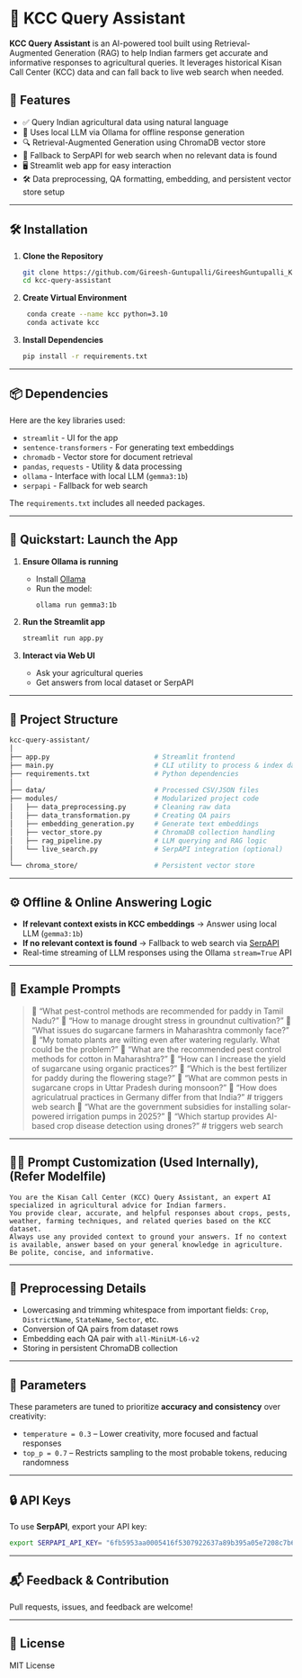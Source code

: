 # 🌾 KCC Query Assistant

**KCC Query Assistant** is an AI-powered tool built using Retrieval-Augmented Generation (RAG) to help Indian farmers get accurate and informative responses to agricultural queries. It leverages historical Kisan Call Center (KCC) data and can fall back to live web search when needed.

## 📌 Features

- ✅ Query Indian agricultural data using natural language
- 🧠 Uses local LLM via Ollama for offline response generation
- 🔍 Retrieval-Augmented Generation using ChromaDB vector store
- 🔄 Fallback to SerpAPI for web search when no relevant data is found
- 🖥️ Streamlit web app for easy interaction
- 🛠️ Data preprocessing, QA formatting, embedding, and persistent vector store setup

---

## 🛠️ Installation

1. **Clone the Repository**
   ```bash
   git clone https://github.com/Gireesh-Guntupalli/GireeshGuntupalli_KCCQueryAssistant..git
   cd kcc-query-assistant
   ```

2. **Create Virtual Environment**
   ```bash
    conda create --name kcc python=3.10
    conda activate kcc
   ```

3. **Install Dependencies**
   ```bash
   pip install -r requirements.txt
   ```

---

## 📦 Dependencies

Here are the key libraries used:

- `streamlit` - UI for the app
- `sentence-transformers` - For generating text embeddings
- `chromadb` - Vector store for document retrieval
- `pandas`, `requests` - Utility & data processing
- `ollama` - Interface with local LLM (`gemma3:1b`)
- `serpapi` - Fallback for web search

The `requirements.txt` includes all needed packages.

---

## 🚀 Quickstart: Launch the App

1. **Ensure Ollama is running**
   - Install [Ollama](https://ollama.com/)
   - Run the model:  
     ```bash
     ollama run gemma3:1b
     ```

2. **Run the Streamlit app**
   ```bash
   streamlit run app.py
   ```

3. **Interact via Web UI**
   - Ask your agricultural queries
   - Get answers from local dataset or SerpAPI

---

## 🧩 Project Structure

```bash
kcc-query-assistant/
│
├── app.py                          # Streamlit frontend
├── main.py                         # CLI utility to process & index data
├── requirements.txt                # Python dependencies
│
├── data/                           # Processed CSV/JSON files
├── modules/                        # Modularized project code
│   ├── data_preprocessing.py       # Cleaning raw data
│   ├── data_transformation.py      # Creating QA pairs
│   ├── embedding_generation.py     # Generate text embeddings
│   ├── vector_store.py             # ChromaDB collection handling
│   ├── rag_pipeline.py             # LLM querying and RAG logic
│   └── live_search.py              # SerpAPI integration (optional)
│
└── chroma_store/                   # Persistent vector store
```

---

## ⚙️ Offline & Online Answering Logic

- **If relevant context exists in KCC embeddings** → Answer using local LLM (`gemma3:1b`)
- **If no relevant context is found** → Fallback to web search via [SerpAPI](https://serpapi.com/)
- Real-time streaming of LLM responses using the Ollama `stream=True` API

---

## 🧪 Example Prompts

> 💬 “What pest-control methods are recommended for paddy in Tamil Nadu?”
> 💬 “How to manage drought stress in groundnut cultivation?”
> 💬 “What issues do sugarcane farmers in Maharashtra commonly face?”
> 💬 “My tomato plants are wilting even after watering regularly. What could be the problem?”
> 💬 “What are the recommended pest control methods for cotton in Maharashtra?”
> 💬 “How can I increase the yield of sugarcane using organic practices?”
> 💬 “Which is the best fertilizer for paddy during the flowering stage?”
> 💬 “What are common pests in sugarcane crops in Uttar Pradesh during monsoon?”
> 💬 “How does agriculatrual practices in Germany differ from that India?” # triggers web search
> 💬 “What are the government subsidies for installing solar-powered irrigation pumps in 2025?”
> 💬 “Which startup provides AI-based crop disease detection using drones?” # triggers web search

---

## 👨‍🌾 Prompt Customization (Used Internally), (Refer Modelfile)

```text
You are the Kisan Call Center (KCC) Query Assistant, an expert AI specialized in agricultural advice for Indian farmers. 
You provide clear, accurate, and helpful responses about crops, pests, weather, farming techniques, and related queries based on the KCC dataset. 
Always use any provided context to ground your answers. If no context is available, answer based on your general knowledge in agriculture. 
Be polite, concise, and informative.
```

---

## 🧼 Preprocessing Details

- Lowercasing and trimming whitespace from important fields: `Crop`, `DistrictName`, `StateName`, `Sector`, etc.
- Conversion of QA pairs from dataset rows
- Embedding each QA pair with `all-MiniLM-L6-v2`
- Storing in persistent ChromaDB collection

---

## 🧠 Parameters

These parameters are tuned to prioritize **accuracy and consistency** over creativity:

- `temperature = 0.3` – Lower creativity, more focused and factual responses
- `top_p = 0.7` – Restricts sampling to the most probable tokens, reducing randomness

---

## 🔒 API Keys

To use **SerpAPI**, export your API key:

```bash
export SERPAPI_API_KEY= "6fb5953aa0005416f5307922637a89b395a05e7208c7b66ce2171b30d3df4e80"
```

---

## 📬 Feedback & Contribution

Pull requests, issues, and feedback are welcome!

---

## 📜 License

MIT License 
